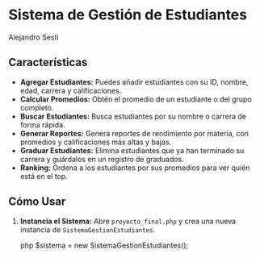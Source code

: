 # Sistema de Gestión de Estudiantes 

Alejandro Sesti

## Características

- **Agregar Estudiantes:** Puedes añadir estudiantes con su ID, nombre, edad, carrera y calificaciones.
- **Calcular Promedios:** Obtén el promedio de un estudiante o del grupo completo.
- **Buscar Estudiantes:** Busca estudiantes por su nombre o carrera de forma rápida.
- **Generar Reportes:** Genera reportes de rendimiento por materia, con promedios y calificaciones más altas y bajas.
- **Graduar Estudiantes:** Elimina estudiantes que ya han terminado su carrera y guárdalos en un registro de graduados.
- **Ranking:** Ordena a los estudiantes por sus promedios para ver quién está en el top.

## Cómo Usar

1. **Instancia el Sistema:**
   Abre `proyecto_final.php` y crea una nueva instancia de `SistemaGestionEstudiantes`.

   php
   $sistema = new SistemaGestionEstudiantes();
